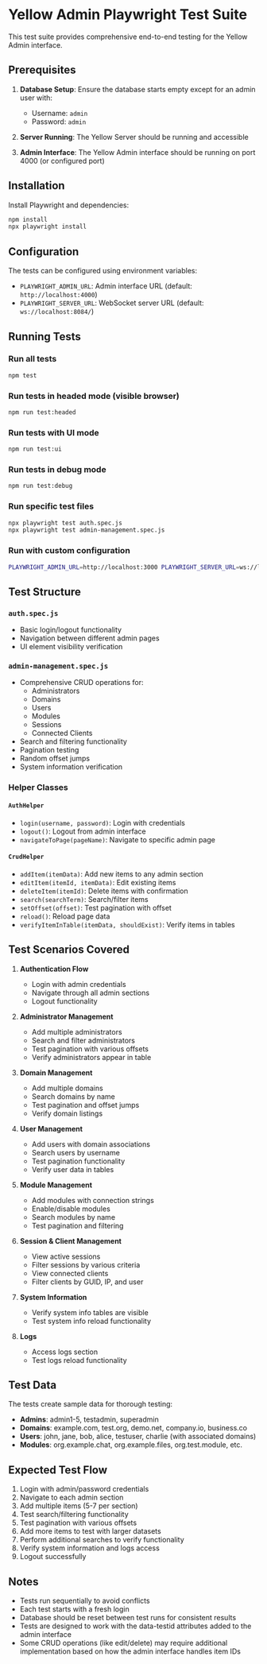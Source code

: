 # Yellow Admin Playwright Test Suite

This test suite provides comprehensive end-to-end testing for the Yellow Admin interface.

## Prerequisites

1. **Database Setup**: Ensure the database starts empty except for an admin user with:
   - Username: `admin`
   - Password: `admin`

2. **Server Running**: The Yellow Server should be running and accessible

3. **Admin Interface**: The Yellow Admin interface should be running on port 4000 (or configured port)

## Installation

Install Playwright and dependencies:

```bash
npm install
npx playwright install
```

## Configuration

The tests can be configured using environment variables:

- `PLAYWRIGHT_ADMIN_URL`: Admin interface URL (default: `http://localhost:4000`)
- `PLAYWRIGHT_SERVER_URL`: WebSocket server URL (default: `ws://localhost:8084/`)

## Running Tests

### Run all tests
```bash
npm test
```

### Run tests in headed mode (visible browser)
```bash
npm run test:headed
```

### Run tests with UI mode
```bash
npm run test:ui
```

### Run tests in debug mode
```bash
npm run test:debug
```

### Run specific test files
```bash
npx playwright test auth.spec.js
npx playwright test admin-management.spec.js
```

### Run with custom configuration
```bash
PLAYWRIGHT_ADMIN_URL=http://localhost:3000 PLAYWRIGHT_SERVER_URL=ws://localhost:9000/ npm test
```

## Test Structure

### `auth.spec.js`
- Basic login/logout functionality
- Navigation between different admin pages
- UI element visibility verification

### `admin-management.spec.js`
- Comprehensive CRUD operations for:
  - Administrators
  - Domains
  - Users
  - Modules
  - Sessions
  - Connected Clients
- Search and filtering functionality
- Pagination testing
- Random offset jumps
- System information verification

### Helper Classes

#### `AuthHelper`
- `login(username, password)`: Login with credentials
- `logout()`: Logout from admin interface
- `navigateToPage(pageName)`: Navigate to specific admin page

#### `CrudHelper`
- `addItem(itemData)`: Add new items to any admin section
- `editItem(itemId, itemData)`: Edit existing items
- `deleteItem(itemId)`: Delete items with confirmation
- `search(searchTerm)`: Search/filter items
- `setOffset(offset)`: Test pagination with offset
- `reload()`: Reload page data
- `verifyItemInTable(itemData, shouldExist)`: Verify items in tables

## Test Scenarios Covered

1. **Authentication Flow**
   - Login with admin credentials
   - Navigate through all admin sections
   - Logout functionality

2. **Administrator Management**
   - Add multiple administrators
   - Search and filter administrators
   - Test pagination with various offsets
   - Verify administrators appear in table

3. **Domain Management**
   - Add multiple domains
   - Search domains by name
   - Test pagination and offset jumps
   - Verify domain listings

4. **User Management**
   - Add users with domain associations
   - Search users by username
   - Test pagination functionality
   - Verify user data in tables

5. **Module Management**
   - Add modules with connection strings
   - Enable/disable modules
   - Search modules by name
   - Test pagination and filtering

6. **Session & Client Management**
   - View active sessions
   - Filter sessions by various criteria
   - View connected clients
   - Filter clients by GUID, IP, and user

7. **System Information**
   - Verify system info tables are visible
   - Test system info reload functionality

8. **Logs**
   - Access logs section
   - Test logs reload functionality

## Test Data

The tests create sample data for thorough testing:

- **Admins**: admin1-5, testadmin, superadmin
- **Domains**: example.com, test.org, demo.net, company.io, business.co
- **Users**: john, jane, bob, alice, testuser, charlie (with associated domains)
- **Modules**: org.example.chat, org.example.files, org.test.module, etc.

## Expected Test Flow

1. Login with admin/password credentials
2. Navigate to each admin section
3. Add multiple items (5-7 per section)
4. Test search/filtering functionality
5. Test pagination with various offsets
6. Add more items to test with larger datasets
7. Perform additional searches to verify functionality
8. Verify system information and logs access
9. Logout successfully

## Notes

- Tests run sequentially to avoid conflicts
- Each test starts with a fresh login
- Database should be reset between test runs for consistent results
- Tests are designed to work with the data-testid attributes added to the admin interface
- Some CRUD operations (like edit/delete) may require additional implementation based on how the admin interface handles item IDs
